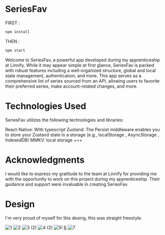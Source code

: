 # SeriesFav

FIRST :
```bash
npm install
```

THEN :

```bash
npm start
```

Welcome to SeriesFav, a powerful app developed during my apprenticeship at Linnify. While it may appear simple at first glance, SeriesFav is packed with robust features including a well-organized structure, global and local state management, authentication, and more. This app serves as a comprehensive list of series sourced from an API, allowing users to favorite their preferred series, make account-related changes, and more.

# Technologies Used
SeriesFav utilizes the following technologies and libraries:

React-Native: With typescript
Zustand: The Persist middleware enables you to store your Zustand state in a storage (e.g., localStorage , AsyncStorage , IndexedDB)
MMKV: local storage
+++

# Acknowledgments
I would like to express my gratitude to the team at Linnify for providing me with the opportunity to work on this project during my apprenticeship. Their guidance and support were invaluable in creating SeriesFav.

# Design
I'm very proud of myself for this desing, this was straight freestyle.


![1](https://github.com/filipcsibi/seriesfav/assets/117035025/98c71024-a27c-4c91-b436-000d4e322014)
![2](https://github.com/filipcsibi/seriesfav/assets/117035025/fc79cc2b-3245-4a04-99b2-328a60060182)
![3 (2)](https://github.com/filipcsibi/seriesfav/assets/117035025/644daf38-9c0f-4050-98b1-4dc25d4593be)
![4 (2)](https://github.com/filipcsibi/seriesfav/assets/117035025/a05a5893-4fcf-461f-bde2-2ff215912dca)
![5](https://github.com/filipcsibi/seriesfav/assets/117035025/55e9281e-29e6-4824-9a44-41140494b710)!
[6](https://github.com/filipcsibi/seriesfav/assets/117035025/e4e09069-118e-4afc-8ce4-8f4957f9f10d)
![7](https://github.com/filipcsibi/seriesfav/assets/117035025/35dad136-1c78-48bc-8b68-6723a57bed88)
